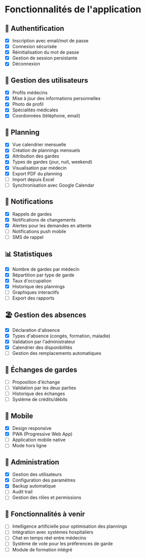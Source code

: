 # Fonctionnalités de l'application

## 🔐 Authentification
- [x] Inscription avec email/mot de passe
- [x] Connexion sécurisée
- [x] Réinitialisation du mot de passe
- [x] Gestion de session persistante
- [x] Déconnexion

## 👥 Gestion des utilisateurs
- [x] Profils médecins
- [x] Mise à jour des informations personnelles
- [x] Photo de profil
- [x] Spécialités médicales
- [x] Coordonnées (téléphone, email)

## 📅 Planning
- [x] Vue calendrier mensuelle
- [x] Création de plannings mensuels
- [x] Attribution des gardes
- [x] Types de gardes (jour, nuit, weekend)
- [x] Visualisation par médecin
- [x] Export PDF du planning
- [ ] Import depuis Excel
- [ ] Synchronisation avec Google Calendar

## 🔔 Notifications
- [x] Rappels de gardes
- [x] Notifications de changements
- [x] Alertes pour les demandes en attente
- [ ] Notifications push mobile
- [ ] SMS de rappel

## 📊 Statistiques
- [x] Nombre de gardes par médecin
- [x] Répartition par type de garde
- [x] Taux d'occupation
- [x] Historique des plannings
- [ ] Graphiques interactifs
- [ ] Export des rapports

## 🏖 Gestion des absences
- [x] Déclaration d'absence
- [x] Types d'absence (congés, formation, maladie)
- [x] Validation par l'administrateur
- [x] Calendrier des disponibilités
- [ ] Gestion des remplacements automatiques

## 💱 Échanges de gardes
- [ ] Proposition d'échange
- [ ] Validation par les deux parties
- [ ] Historique des échanges
- [ ] Système de crédits/débits

## 📱 Mobile
- [x] Design responsive
- [x] PWA (Progressive Web App)
- [ ] Application mobile native
- [ ] Mode hors ligne

## 🔧 Administration
- [x] Gestion des utilisateurs
- [x] Configuration des paramètres
- [x] Backup automatique
- [ ] Audit trail
- [ ] Gestion des rôles et permissions

## 🚀 Fonctionnalités à venir
- [ ] Intelligence artificielle pour optimisation des plannings
- [ ] Intégration avec systèmes hospitaliers
- [ ] Chat en temps réel entre médecins
- [ ] Système de vote pour les préférences de garde
- [ ] Module de formation intégré